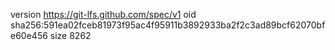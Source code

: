 version https://git-lfs.github.com/spec/v1
oid sha256:591ea02fceb81973f95ac4f95911b3892933ba2f2c3ad89bcf62070bfe60e456
size 8262
